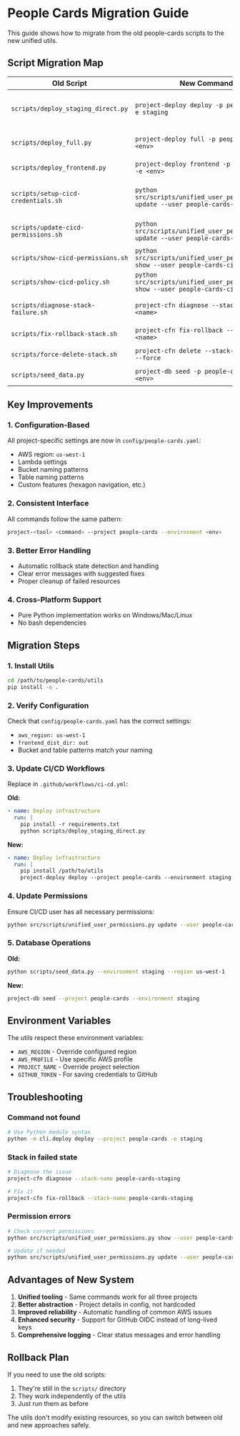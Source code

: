 # People Cards Migration Guide

This guide shows how to migrate from the old people-cards scripts to the new unified utils.

## Script Migration Map

| Old Script | New Command | Notes |
|------------|-------------|-------|
| `scripts/deploy_staging_direct.py` | `project-deploy deploy -p people-cards -e staging` | Uses configuration-based approach |
| `scripts/deploy_full.py` | `project-deploy full -p people-cards -e <env>` | Includes both infrastructure and frontend |
| `scripts/deploy_frontend.py` | `project-deploy frontend -p people-cards -e <env>` | Frontend only deployment |
| `scripts/setup-cicd-credentials.sh` | `python src/scripts/unified_user_permissions.py update --user people-cards-cicd` | Updates permissions and can save credentials |
| `scripts/update-cicd-permissions.sh` | `python src/scripts/unified_user_permissions.py update --user people-cards-cicd` | Updates permissions policy |
| `scripts/show-cicd-permissions.sh` | `python src/scripts/unified_user_permissions.py show --user people-cards-cicd` | Shows all user permissions |
| `scripts/show-cicd-policy.sh` | `python src/scripts/unified_user_permissions.py show --user people-cards-cicd` | Shows policy document |
| `scripts/diagnose-stack-failure.sh` | `project-cfn diagnose --stack-name <name>` | Diagnoses CloudFormation failures |
| `scripts/fix-rollback-stack.sh` | `project-cfn fix-rollback --stack-name <name>` | Handles rollback states |
| `scripts/force-delete-stack.sh` | `project-cfn delete --stack-name <name> --force` | Force deletes with cleanup |
| `scripts/seed_data.py` | `project-db seed -p people-cards -e <env>` | Seeds database tables |

## Key Improvements

### 1. Configuration-Based
All project-specific settings are now in `config/people-cards.yaml`:
- AWS region: `us-west-1`
- Lambda settings
- Bucket naming patterns
- Table naming patterns
- Custom features (hexagon navigation, etc.)

### 2. Consistent Interface
All commands follow the same pattern:
```bash
project-<tool> <command> --project people-cards --environment <env>
```

### 3. Better Error Handling
- Automatic rollback state detection and handling
- Clear error messages with suggested fixes
- Proper cleanup of failed resources

### 4. Cross-Platform Support
- Pure Python implementation works on Windows/Mac/Linux
- No bash dependencies

## Migration Steps

### 1. Install Utils
```bash
cd /path/to/people-cards/utils
pip install -e .
```

### 2. Verify Configuration
Check that `config/people-cards.yaml` has the correct settings:
- `aws_region: us-west-1`
- `frontend_dist_dir: out`
- Bucket and table patterns match your naming

### 3. Update CI/CD Workflows

Replace in `.github/workflows/ci-cd.yml`:

**Old:**
```yaml
- name: Deploy infrastructure
  run: |
    pip install -r requirements.txt
    python scripts/deploy_staging_direct.py
```

**New:**
```yaml
- name: Deploy infrastructure
  run: |
    pip install /path/to/utils
    project-deploy deploy --project people-cards --environment staging
```

### 4. Update Permissions
Ensure CI/CD user has all necessary permissions:
```bash
python src/scripts/unified_user_permissions.py update --user people-cards-cicd
```

### 5. Database Operations

**Old:**
```bash
python scripts/seed_data.py --environment staging --region us-west-1
```

**New:**
```bash
project-db seed --project people-cards --environment staging
```

## Environment Variables

The utils respect these environment variables:
- `AWS_REGION` - Override configured region
- `AWS_PROFILE` - Use specific AWS profile
- `PROJECT_NAME` - Override project selection
- `GITHUB_TOKEN` - For saving credentials to GitHub

## Troubleshooting

### Command not found
```bash
# Use Python module syntax
python -m cli.deploy deploy --project people-cards -e staging
```

### Stack in failed state
```bash
# Diagnose the issue
project-cfn diagnose --stack-name people-cards-staging

# Fix it
project-cfn fix-rollback --stack-name people-cards-staging
```

### Permission errors
```bash
# Check current permissions
python src/scripts/unified_user_permissions.py show --user people-cards-cicd

# Update if needed
python src/scripts/unified_user_permissions.py update --user people-cards-cicd
```

## Advantages of New System

1. **Unified tooling** - Same commands work for all three projects
2. **Better abstraction** - Project details in config, not hardcoded
3. **Improved reliability** - Automatic handling of common AWS issues
4. **Enhanced security** - Support for GitHub OIDC instead of long-lived keys
5. **Comprehensive logging** - Clear status messages and error handling

## Rollback Plan

If you need to use the old scripts:
1. They're still in the `scripts/` directory
2. They work independently of the utils
3. Just run them as before

The utils don't modify existing resources, so you can switch between old and new approaches safely.